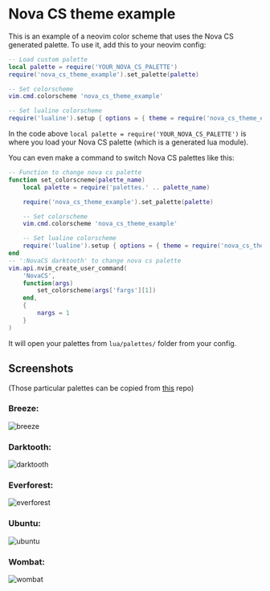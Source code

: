 # Nova CS theme example

This is an example of a neovim color scheme that uses the Nova CS generated
palette. To use it, add this to your neovim config:

```lua
-- Load custom palette
local palette = require('YOUR_NOVA_CS_PALETTE')
require('nova_cs_theme_example').set_palette(palette)

-- Set colorscheme
vim.cmd.colorscheme 'nova_cs_theme_example'

-- Set lualine colorscheme
require('lualine').setup { options = { theme = require('nova_cs_theme_example').lualine } }
```

In the code above `local palette = require('YOUR_NOVA_CS_PALETTE')` is where
you load your Nova CS palette (which is a generated lua module).

You can even make a command to switch Nova CS palettes like this:

```lua
-- Function to change nova cs palette
function set_colorscneme(palette_name)
    local palette = require('palettes.' .. palette_name)

    require('nova_cs_theme_example').set_palette(palette)

    -- Set colorscheme
    vim.cmd.colorscheme 'nova_cs_theme_example'

    -- Set lualine colorscheme
    require('lualine').setup { options = { theme = require('nova_cs_theme_example').lualine } }
end
-- ':NovaCS darktooth' to change nova cs palette
vim.api.nvim_create_user_command(
    'NovaCS',
    function(args)
        set_colorscheme(args['fargs'][1])
    end,
    {
        nargs = 1
    }
)
```

It will open your palettes from `lua/palettes/` folder from your config.

## Screenshots

(Those particular palettes can be copied from
[this](https://github.com/5ohue/nova_cs) repo)

### Breeze:
![breeze](./images/breeze.png)
### Darktooth:
![darktooth](.//images/darktooth.png)
### Everforest:
![everforest](.//images/everforest.png)
### Ubuntu:
![ubuntu](./images/ubuntu.png)
### Wombat:
![wombat](./images/wombat.png)
